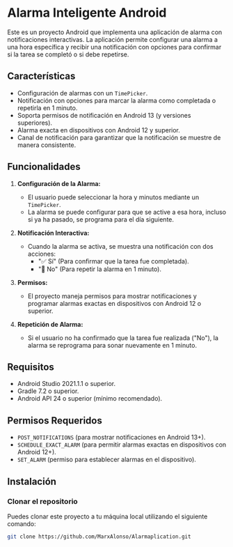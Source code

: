 # Alarma Inteligente Android

Este es un proyecto Android que implementa una aplicación de alarma con notificaciones interactivas. La aplicación permite configurar una alarma a una hora específica y recibir una notificación con opciones para confirmar si la tarea se completó o si debe repetirse.

## Características

- Configuración de alarmas con un `TimePicker`.
- Notificación con opciones para marcar la alarma como completada o repetirla en 1 minuto.
- Soporta permisos de notificación en Android 13 (y versiones superiores).
- Alarma exacta en dispositivos con Android 12 y superior.
- Canal de notificación para garantizar que la notificación se muestre de manera consistente.

## Funcionalidades

1. **Configuración de la Alarma:**
   - El usuario puede seleccionar la hora y minutos mediante un `TimePicker`.
   - La alarma se puede configurar para que se active a esa hora, incluso si ya ha pasado, se programa para el día siguiente.

2. **Notificación Interactiva:**
   - Cuando la alarma se activa, se muestra una notificación con dos acciones:
     - "✅ Sí" (Para confirmar que la tarea fue completada).
     - "🔁 No" (Para repetir la alarma en 1 minuto).
   
3. **Permisos:**
   - El proyecto maneja permisos para mostrar notificaciones y programar alarmas exactas en dispositivos con Android 12 o superior.

4. **Repetición de Alarma:**
   - Si el usuario no ha confirmado que la tarea fue realizada ("No"), la alarma se reprograma para sonar nuevamente en 1 minuto.

## Requisitos

- Android Studio 2021.1.1 o superior.
- Gradle 7.2 o superior.
- Android API 24 o superior (mínimo recomendado).

## Permisos Requeridos

- `POST_NOTIFICATIONS` (para mostrar notificaciones en Android 13+).
- `SCHEDULE_EXACT_ALARM` (para permitir alarmas exactas en dispositivos con Android 12+).
- `SET_ALARM` (permiso para establecer alarmas en el dispositivo).

## Instalación

### Clonar el repositorio

Puedes clonar este proyecto a tu máquina local utilizando el siguiente comando:

```bash
git clone https://github.com/MarxAlonso/Alarmaplication.git

